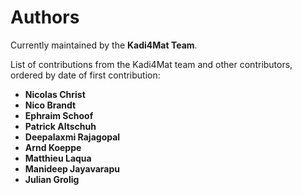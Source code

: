 # Authors

Currently maintained by the **Kadi4Mat Team**.

List of contributions from the Kadi4Mat team and other contributors, ordered by
date of first contribution:

* **Nicolas Christ**
* **Nico Brandt**
* **Ephraim Schoof**
* **Patrick Altschuh**
* **Deepalaxmi Rajagopal**
* **Arnd Koeppe**
* **Matthieu Laqua**
* **Manideep Jayavarapu**
* **Julian Grolig**
